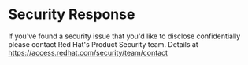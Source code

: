# Security Response

If you've found a security issue that you'd like to disclose confidentially please contact Red Hat's Product Security team.
Details at <https://access.redhat.com/security/team/contact>
